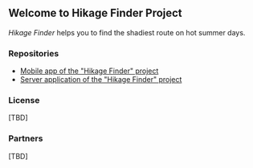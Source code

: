 ## Welcome to Hikage Finder Project

_Hikage Finder_ helps you to find the shadiest route on hot summer days.

### Repositories

* [Mobile app of the "Hikage Finder" project](https://github.com/ursci/hikagefinder-server)
* [Server application of the "Hikage Finder" project](https://github.com/ursci/hikagefinder-app)

### License

[TBD]

### Partners

[TBD]
